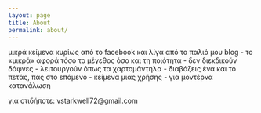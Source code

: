 ```yaml
---
layout: page
title: About
permalink: about/
---
```


μικρά κείμενα κυρίως από το facebook και λίγα από το παλιό μου blog - το «μικρά» αφορά τόσο το μέγεθος όσο και τη ποιότητα - δεν διεκδικούν δάφνες - λειτουργούν όπως τα χαρτομάντηλα - διαβάζεις ένα και το πετάς, πας στο επόμενο - κείμενα μιας χρήσης - για μοντέρνα κατανάλωση

για οτιδήποτε: &#118;&#115;&#116;&#097;&#114;&#107;&#119;&#101;&#108;&#108;&#055;&#050;&#064;&#103;&#109;&#097;&#105;&#108;&#046;&#099;&#111;&#109;
